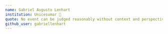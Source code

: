 ```yaml
---
name: Gabriel Augusto Lenhart
institution: Unicesumar 🚩
quote: No event can be judged reasonably without context and perspective.
github_user: gabriellenhart
---
```

